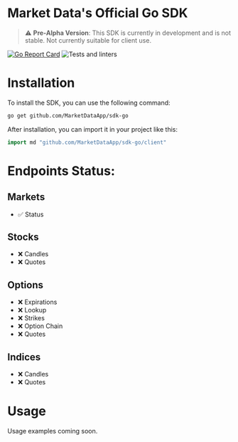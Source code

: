# Market Data's Official Go SDK

> :warning: **Pre-Alpha Version**: This SDK is currently in development and is not stable. Not currently suitable for client use.


[![Go Report Card](https://goreportcard.com/badge/github.com/MarketDataApp/sdk-go)](https://goreportcard.com/report/github.com/MarketDataApp/sdk-go)
![Tests and linters](https://github.com/MarketDataApp/sdk-go/actions/workflows/main.yml/badge.svg)


# Installation

To install the SDK, you can use the following command:

```bash
go get github.com/MarketDataApp/sdk-go
```

After installation, you can import it in your project like this:

```go
import md "github.com/MarketDataApp/sdk-go/client"
```


# Endpoints Status:

## Markets

* ✅ Status

## Stocks

* ❌ Candles
* ❌ Quotes

## Options

* ❌ Expirations
* ❌ Lookup
* ❌ Strikes
* ❌ Option Chain
* ❌ Quotes

## Indices

* ❌ Candles
* ❌ Quotes


# Usage

Usage examples coming soon.